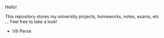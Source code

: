 Hello!

This repository stores my university projects, homeworks, notes, exams, etc ...
Feel free to take a look!

- Vili Perse